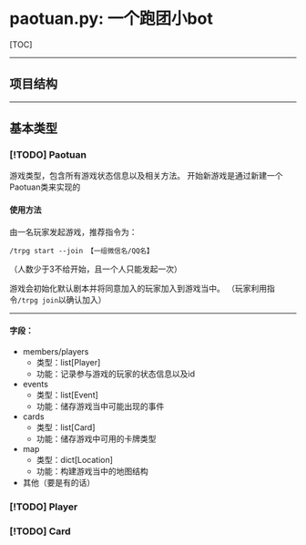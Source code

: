 # paotuan.py: 一个跑团小bot

[TOC]

----
## 项目结构


----

## 基本类型
### [!TODO] Paotuan
游戏类型，包含所有游戏状态信息以及相关方法。
开始新游戏是通过新建一个Paotuan类来实现的

#### 使用方法
由一名玩家发起游戏，推荐指令为：
```
/trpg start --join 【一组微信名/QQ名】
```
（人数少于3不给开始，且一个人只能发起一次）

游戏会初始化默认剧本并将同意加入的玩家加入到游戏当中。
（玩家利用指令`/trpg join`以确认加入）

---
#### 字段：
- members/players
  - 类型：list[Player]
  - 功能：记录参与游戏的玩家的状态信息以及id
- events
  - 类型：list[Event]
  - 功能：储存游戏当中可能出现的事件
- cards
  - 类型：list[Card]
  - 功能：储存游戏中可用的卡牌类型
- map
  - 类型：dict[Location]
  - 功能：构建游戏当中的地图结构
- 其他（要是有的话）


### [!TODO] Player


### [!TODO] Card
